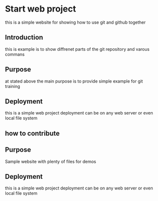 # Start web project

this is a simple website for showing how to use git and github together

## Introduction  

this is example is to show diffrenet parts of the git repository and varous commans

## Purpose

at stated above the main purpose is to provide simple example for git training

## Deployment

this is a simple web project deployment can be on any web server or even local file system

## how to contribute

## Purpose

Sample website with plenty of files for demos

## Deployment

this is a simple web project deployment can be on any web server or even local file system

